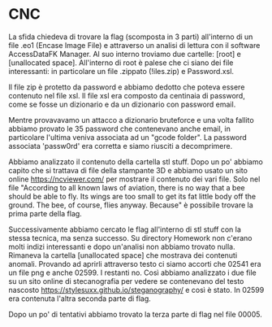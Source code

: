 # CNC

La sfida chiedeva di trovare la flag (scomposta in 3 parti) all'interno di un file .eo1 (Encase Image File) e attraverso un analisi di lettura con il software AccessDataFK Manager.
Al suo interno troviamo due cartelle: [root] e [unallocated space].
All'interno di root è palese che ci siano dei file interessanti: in particolare un file .zippato (!iles.zip) e Password.xsl.

Il file zip è protetto da password e abbiamo dedotto che poteva essere contenuto nel file xsl. 
Il file xsl era composto da centinaia di password, come se fosse un dizionario e da un dizionario con password email.

Mentre provavavamo un attacco a dizionario bruteforce e  una volta fallito abbiamo provato le 35 password che contenevano anche email, in particolare l'ultima veniva associata
ad un "gcode folder". La password associata 'passw0rd' era corretta e siamo riusciti a decomprimere.

Abbiamo  analizzato il contenuto della cartella stl stuff. 
Dopo un po' abbiamo capito che si trattava di file della stampante 3D e abbiamo usato un sito online https://ncviewer.com/ per mostrare il contenuto
dei vari file.
Solo nel file
"According to all known laws of aviation, there is no way that a bee should be able to fly. Its wings are too small to get its fat little body off the ground. The bee, of course, flies anyway. Because"
è possibile trovare la prima parte della flag.

Successivamente abbiamo cercato le flag all'interno di stl stuff con la stessa tecnica, ma senza successo.
Su directory Homework non c'erano molti indizi interessanti e dopo un'analisi non abbiamo trovato nulla.
Rimaneva la cartella [unallocated space] che mostrava dei contenuti anomali. Provando ad aprirli attraverso testo ci siamo accorti che 02541 era un file png e anche 02599.
I restanti no.
Così abbiamo analizzato i due file su un sito online di stecanografia per vedere se contenevano del testo nascosto
https://stylesuxx.github.io/steganography/
e così è stato. In 02599 era contenuta l'altra seconda parte di flag.

Dopo un po' di tentativi abbiamo trovato la terza parte di flag nel file 00005. 
